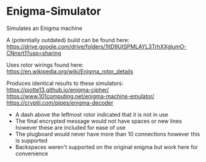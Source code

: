 # Enigma-Simulator
Simulates an Enigma machine

A (potentially outdated) build can be found here: https://drive.google.com/drive/folders/1ltD9UtSPMLAYL3TrhXXglumO-CNnsrt1?usp=sharing

Uses rotor wirings found here: https://en.wikipedia.org/wiki/Enigma_rotor_details

Produces identical results to these simulators:  
https://piotte13.github.io/enigma-cipher/  
https://www.101computing.net/enigma-machine-emulator/
https://cryptii.com/pipes/enigma-decoder

- A dash above the leftmost rotor indicated that it is not in use
- The final encrypted message would not have spaces or new lines however these are included for ease of use
- The plugboard would never have more than 10 connections however this is supported
- Backspaces weren't supported on the original enigma but work here for convenience
